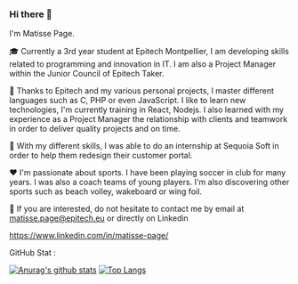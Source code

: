 ### Hi there 👋

I'm Matisse Page.

🎓 Currently a 3rd year student at Epitech Montpellier, I am developing skills related to programming and innovation in IT. I am also a Project Manager within the Junior Council of Epitech Taker.

💪 Thanks to Epitech and my various personal projects, I master different languages ​​such as C, PHP or even JavaScript. I like to learn new technologies, I'm currently training in React, Nodejs. I also learned with my experience as a Project Manager the relationship with clients and teamwork in order to deliver quality projects and on time.

🚀 With my different skills, I was able to do an internship at Sequoia Soft in order to help them redesign their customer portal.

❤️ I'm passionate about sports. I have been playing soccer in club for many years. I was also a coach teams of young players. I'm also discovering other sports such as beach volley, wakeboard or wing foil.

📝 If you are interested, do not hesitate to contact me by email at matisse.page@epitech.eu or directly on Linkedin

https://www.linkedin.com/in/matisse-page/


GitHub Stat :

 [![Anurag's github stats](https://github-readme-stats.vercel.app/api?username=matissepage)](https://github.com/anuraghazra/github-readme-stats)
[![Top Langs](https://github-readme-stats.vercel.app/api/top-langs/?username=matissepage&layout=compact)](https://github.com/anuraghazra/github-readme-stats)


<!--
**matissepage/matissepage** is a ✨ _special_ ✨ repository because its `README.md` (this file) appears on your GitHub profile.
Here are some ideas to get you started:

- 🔭 I’m currently working on ...
- 🌱 I’m currently learning ...
- 👯 I’m looking to collaborate on ...
- 🤔 I’m looking for help with ...
- 💬 Ask me about ...
- 📫 How to reach me: ...
- 😄 Pronouns: ...
- ⚡ Fun fact: ...
-->
